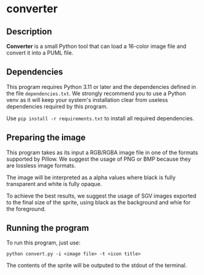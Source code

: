 # converter

## Description

**Converter** is a small Python tool that can load a 16-color image file and 
convert it into a PUML file.

## Dependencies

This program requires Python 3.11 or later and the dependencies defined in the 
file `dependencies.txt`. We strongly recommend you to use a Python venv as it
will keep your system's installation clear from useless dependencies required
by this program.

Use `pip install -r requirements.txt` to install all required dependencies.

## Preparing the image

This program takes as its input a RGB/RGBA image file in one of the formats
supported by Pillow. We suggest the usage of PNG or BMP because they are lossless
image formats.

The image will be interpreted as a alpha values where black is fully transparent
and white is fully opaque.

To achieve the best results, we suggest the usage of SGV images exported to the
final size of the sprite, using black as the background and whie for the
foreground.

## Running the program

To run this program, just use:

```
python convert.py -i <image file> -t <icon title>
```

The contents of the sprite will be outputed to the stdout of the terminal.
